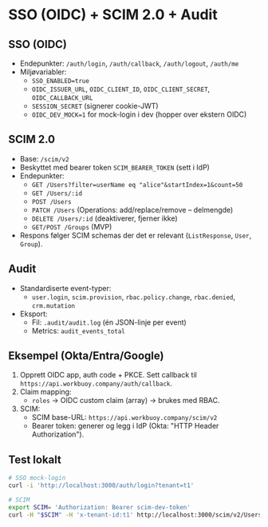 # SSO (OIDC) + SCIM 2.0 + Audit

## SSO (OIDC)
- Endepunkter: `/auth/login`, `/auth/callback`, `/auth/logout`, `/auth/me`
- Miljøvariabler:
  - `SSO_ENABLED=true`
  - `OIDC_ISSUER_URL`, `OIDC_CLIENT_ID`, `OIDC_CLIENT_SECRET`, `OIDC_CALLBACK_URL`
  - `SESSION_SECRET` (signerer cookie-JWT)
  - `OIDC_DEV_MOCK=1` for mock-login i dev (hopper over ekstern OIDC)

## SCIM 2.0
- Base: `/scim/v2`
- Beskyttet med bearer token `SCIM_BEARER_TOKEN` (sett i IdP)
- Endepunkter:
  - `GET /Users?filter=userName eq "alice"&startIndex=1&count=50`
  - `GET /Users/:id`
  - `POST /Users`
  - `PATCH /Users` (Operations: add/replace/remove – delmengde)
  - `DELETE /Users/:id` (deaktiverer, fjerner ikke)
  - `GET/POST /Groups` (MVP)
- Respons følger SCIM schemas der det er relevant (`ListResponse`, `User`, `Group`).

## Audit
- Standardiserte event-typer:
  - `user.login`, `scim.provision`, `rbac.policy.change`, `rbac.denied`, `crm.mutation`
- Eksport:
  - Fil: `.audit/audit.log` (én JSON-linje per event)
  - Metrics: `audit_events_total`

## Eksempel (Okta/Entra/Google)
1. Opprett OIDC app, auth code + PKCE. Sett callback til `https://api.workbuoy.company/auth/callback`.
2. Claim mapping:
   - `roles` → OIDC custom claim (array) → brukes med RBAC.
3. SCIM:
   - SCIM base-URL: `https://api.workbuoy.company/scim/v2`
   - Bearer token: generer og legg i IdP (Okta: "HTTP Header Authorization").

## Test lokalt
```bash
# SSO mock-login
curl -i 'http://localhost:3000/auth/login?tenant=t1'

# SCIM
export SCIM= 'Authorization: Bearer scim-dev-token'
curl -H "$SCIM" -H 'x-tenant-id:t1' http://localhost:3000/scim/v2/Users
```
